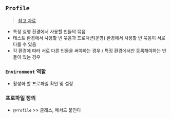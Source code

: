 ## `Profile`
> [참고 자료](https://atoz-develop.tistory.com/entry/Spring-EnvironmentCapable-Profile-%EC%82%AC%EC%9A%A9%ED%95%98%EA%B8%B0)
- 특정 실행 환경에서 사용할 빈들의 묶음
- 테스트 환경에서 사용할 빈 묶음과 프로덕션(운영) 환경에서 사용할 빈 묶음이 서로 다를 수 있음
- 각 환경에 따라 서로 다른 빈들을 써야하는 경우 / 특정 환경에서만 등록해야하는 빈들이 있는 경우

### `Environment` 역할
- 활성화 할 프로파일 확인 및 설정 

### 프로파일 정의
- `@Profile` >> 클래스, 메서드 붙인다
